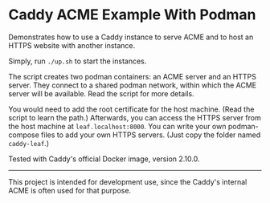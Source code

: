Caddy ACME Example With Podman
==============================

Demonstrates how to use a Caddy instance to serve ACME and to host an HTTPS website with another instance.

Simply, run `./up.sh` to start the instances.

The script creates two podman containers: an ACME server and an HTTPS server.
They connect to a shared podman network, within which the ACME server will be available.
Read the script for more details.

You would need to add the root certificate for the host machine.
(Read the script to learn the path.)
Afterwards, you can access the HTTPS server from the host machine at `leaf.localhost:8000`.
You can write your own podman-compose files to add your own HTTPS servers. (Just copy the folder named `caddy-leaf`.)

Tested with Caddy's official Docker image, version 2.10.0.

---

This project is intended for development use, since the Caddy's internal ACME is often used for that purpose.
